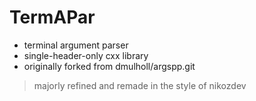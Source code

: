 # TermAPar
- terminal argument parser
- single-header-only cxx library
- originally forked from dmulholl/argspp.git
> majorly refined and remade in the style of nikozdev
